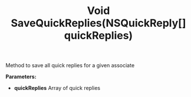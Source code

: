 ﻿---
uid: crmscript_ref_NSListAgent_SaveQuickReplies
title: Void SaveQuickReplies(NSQuickReply[] quickReplies)
intellisense: NSListAgent.SaveQuickReplies
keywords: NSListAgent, SaveQuickReplies
so.topic: reference
---

Method to save all quick replies for a given associate

**Parameters:**
 - **quickReplies** Array of quick replies
